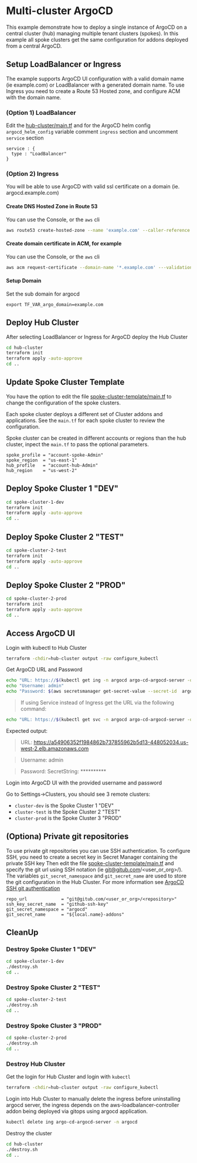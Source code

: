 # Multi-cluster ArgoCD

This example demonstrate how to deploy a single instance of ArgoCD on a central cluster (hub)
managing multiple tenant clusters (spokes). In this example all spoke clusters get the same configuration for addons deployed from a central ArgoCD.


## Setup LoadBalancer or Ingress
The example supports ArgoCD UI configuration with a valid domain name (ie example.com) or LoadBalancer with a generated domain name.
To use Ingress you need to create a Route 53 Hosted zone, and configure ACM with the domain name.

### (Option 1) LoadBalancer
Edit the [hub-cluster/main.tf](./hub-cluster/main.tf) and for the ArgoCD helm config `argocd_helm_config` variable comment `ingress` section and uncomment `service` section
```hcl
service : {
  type : "LoadBalancer"
}
```

### (Option 2) Ingress
You will be able to use ArgoCD with valid ssl certificate on a domain (ie. argocd.example.com)

#### Create DNS Hosted Zone in Route 53
You can use the Console, or the `aws` cli
```sh
aws route53 create-hosted-zone --name 'example.com' --caller-reference "$(date)"
```

#### Create domain certificate in ACM, for example
You can use the Console, or the `aws` cli
```sh
aws acm request-certificate --domain-name '*.example.com' ---validation-method DNS
```

#### Setup Domain
Set the sub domain for argocd
```
export TF_VAR_argo_domain=example.com
```

## Deploy Hub Cluster
After selecting LoadBalancer or Ingress for ArgoCD deploy the Hub Cluster
```sh
cd hub-cluster
terraform init
terraform apply -auto-approve
cd ..
```

## Update Spoke Cluster Template

You have the option to edit the file [spoke-cluster-template/main.tf](./spoke-cluster-template/main.tf) to change the configuration of the spoke clusters.

Each spoke cluster deploys a different set of Cluster addons and applications. See the `main.tf` for each spoke cluster to review the configuration.

Spoke cluster can be created in different accounts or regions than the hub cluster,
inpect the `main.tf` to pass the optional parameters.
```hcl
spoke_profile = "account-spoke-Admin"
spoke_region  = "us-east-1"
hub_profile   = "account-hub-Admin"
hub_region    = "us-west-2"
```

## Deploy Spoke Cluster 1 "DEV"
```sh
cd spoke-cluster-1-dev
terraform init
terraform apply -auto-approve
cd ..
```

## Deploy Spoke Cluster 2 "TEST"
```sh
cd spoke-cluster-2-test
terraform init
terraform apply -auto-approve
cd ..
```

## Deploy Spoke Cluster 2 "PROD"
```sh
cd spoke-cluster-2-prod
terraform init
terraform apply -auto-approve
cd ..
```

## Access ArgoCD UI

Login with kubectl to Hub Cluster
```sh
terraform -chdir=hub-cluster output -raw configure_kubectl
```

Get ArgoCD URL and Password
```sh
echo "URL: https://$(kubectl get ing -n argocd argo-cd-argocd-server -o jsonpath='{.spec.tls[0].hosts[0]}')"
echo "Username: admin"
echo "Password: $(aws secretsmanager get-secret-value --secret-id  argocd-login-2 --region us-west-2 | grep SecretString)"
```
> If using Service instead of Ingress get the URL via the following command:
```sh
echo "URL: https://$(kubectl get svc -n argocd argo-cd-argocd-server -o jsonpath='{.status.loadBalancer.ingress[0].hostname}')"
```

Expected output:
>URL: https://a54906352f1984862b737855962b5d13-448052034.us-west-2.elb.amazonaws.com

>Username: admin

>Password: SecretString: **********

Login into ArgoCD UI with the provided username and password

Go to Settings->Clusters, you should see 3 remote clusters:
  - `cluster-dev`  is the Spoke Cluster 1 "DEV"
  - `cluster-test` is the Spoke Cluster 2 "TEST"
  - `cluster-prod` is the Spoke Cluster 3 "PROD"


## (Optiona) Private git repositories
To use private git repositories you can use SSH authentication.
To configure SSH, you need to create a secret key in Secret Manager
containing the private SSH key
Then edit the file [spoke-cluster-template/main.tf](./spoke-cluster-template/main.tf) and specify the git url using SSH notation (ie git@gitub.com/<user_or_org>/<repository>).
The variables `git_secret_namespace` and `git_secret_name` are used to store the git configuration in the Hub Cluster.
For more information see [ArgoCD SSH git authentication](https://argo-cd.readthedocs.io/en/stable/operator-manual/declarative-setup/#repositories)
```hcl
repo_url             = "git@gitub.com/<user_or_org>/<repository>"
ssh_key_secret_name  = "github-ssh-key"
git_secret_namespace = "argocd"
git_secret_name      = "${local.name}-addons"
```

## CleanUp

### Destroy Spoke Cluster 1 "DEV"
```sh
cd spoke-cluster-1-dev
./destroy.sh
cd ..
```

### Destroy Spoke Cluster 2 "TEST"
```sh
cd spoke-cluster-2-test
./destroy.sh
cd ..
```

### Destroy Spoke Cluster 3 "PROD"
```sh
cd spoke-cluster-2-prod
./destroy.sh
cd ..
```

### Destroy Hub Cluster
Get the login for Hub Cluster and login with `kubectl`
```sh
terraform -chdir=hub-cluster output -raw configure_kubectl
```
Login into Hub Cluster to manually delete the ingress before uninstalling argocd server, the ingress depends on the aws-loadbalancer-controller addon being deployed via gitops using argocd application.
```sh
kubectl delete ing argo-cd-argocd-server -n argocd
```
Destroy the cluster
```sh
cd hub-cluster
./destroy.sh
cd ..
```